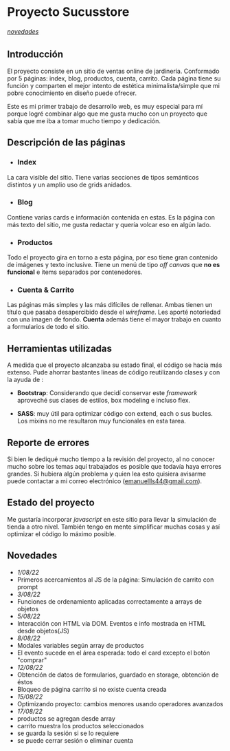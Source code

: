 # Proyecto Sucusstore
###### [novedades](#new)
## Introducción
El proyecto consiste en un sitio de ventas online de jardinería. Conformado por 5 páginas: index, blog, productos, cuenta, carrito. Cada página tiene su función y comparten el mejor intento de estética minimalista/simple que mi pobre conocimiento en diseño puede ofrecer.

Este es mi primer trabajo de desarrollo web, es muy especial para mí porque logré combinar algo que me gusta mucho con un proyecto que sabía que me iba a tomar mucho tiempo y dedicación.

## Descripción de las páginas
- ### Index
La cara visible del sitio. Tiene varias secciones de tipos semánticos distintos y un amplio uso de grids anidados.
- ### Blog
Contiene varias cards e información contenida en estas. Es la página con más texto del sitio, me gusta redactar y quería volcar eso en algún lado.
- ### Productos
Todo el proyecto gira en torno a esta página, por eso tiene gran contenido de imágenes y texto inclusive. Tiene un menú de tipo *off canvas* que **no es funcional** e items separados por contenedores.
- ### Cuenta & Carrito
Las páginas más simples y las más difíciles de rellenar. Ambas tienen un título que pasaba desapercibido desde el *wireframe*. Les aporté notoriedad con una imagen de fondo. **Cuenta** además tiene el mayor trabajo en cuanto a formularios de todo el sitio.

## Herramientas utilizadas
A medida que el proyecto alcanzaba su estado final, el código se hacía más extenso. Pude ahorrar bastantes líneas de código reutilizando clases y con la ayuda de :

- **Bootstrap**: Considerando que decidí conservar este *framework* aproveché sus clases de estilos, box modeling e incluso flex.

- **SASS**: muy útil para optimizar código con extend, each o sus bucles. Los mixins no me resultaron muy funcionales en esta tarea.

## Reporte de errores
Si bien le dediqué mucho tiempo a la revisión del proyecto, al no conocer mucho sobre los temas aquí trabajados es posible que todavía haya errores grandes. Si hubiera algún problema y quien lea esto quisiera avisarme puede contactar a mi correo electrónico (emanuellls44@gmail.com).

## Estado del proyecto
Me gustaría incorporar *javascript* en este sitio para llevar la simulación de tienda a otro nivel. También tengo en mente simplificar muchas cosas y así optimizar el código lo máximo posible.

<a name="new"><a/>
## Novedades

- *1/08/22*
- Primeros acercamientos al JS de la página: Simulación de carrito con prompt
- *3/08/22*
- Funciones de ordenamiento aplicadas correctamente a arrays de objetos
- *5/08/22*
- Interacción con HTML vía DOM. Eventos e info mostrada en HTML desde objetos(JS)
- *8/08/22*
- Modales variables según array de productos
- El evento sucede en el área esperada: todo el card excepto el botón "comprar"
- *12/08/22*
- Obtención de datos de formularios, guardado en storage, obtención de éstos
- Bloqueo de página carrito si no existe cuenta creada
- *15/08/22*
- Optimizando proyecto: cambios menores usando operadores avanzados
- *17/08/22*
- productos se agregan desde array
- carrito muestra los productos seleccionados
- se guarda la sesión si se lo requiere
- se puede cerrar sesión o eliminar cuenta
